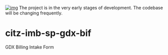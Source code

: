 [![img](https://img.shields.io/badge/Lifecycle-Experimental-339999)](https://github.com/bcgov/repomountie/blob/master/doc/lifecycle-badges.md)
The project is in the very early stages of development. The codebase will be changing frequently.

# citz-imb-sp-gdx-bif
GDX Billing Intake Form
